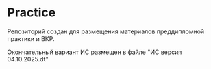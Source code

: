 # Practice
Репозиторий создан для размещения материалов преддипломной практики и ВКР.

Окончательный вариант ИС размещен в файле "ИС версия 04.10.2025.dt"
